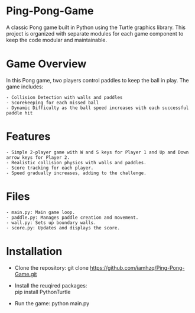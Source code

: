 # Ping-Pong-Game
A classic Pong game built in Python using the Turtle graphics library. This project is organized with separate modules for each game component to keep the code modular and maintainable.

# Game Overview
In this Pong game, two players control paddles to keep the ball in play. The game includes:

    - Collision Detection with walls and paddles
    - Scorekeeping for each missed ball
    - Dynamic Difficulty as the ball speed increases with each successful paddle hit

# Features

    - Simple 2-player game with W and S keys for Player 1 and Up and Down arrow keys for Player 2.
    - Realistic collision physics with walls and paddles.
    - Score tracking for each player.
    - Speed gradually increases, adding to the challenge.

# Files
    - main.py: Main game loop.
    - paddle.py: Manages paddle creation and movement.
    - wall.py: Sets up boundary walls.
    - score.py: Updates and displays the score.


# Installation
  - Clone the repository:
    git clone https://github.com/iamhzq/Ping-Pong-Game.git

  - Install the reuqired packages:  
    pip install PythonTurtle

  - Run the game:
    python main.py

